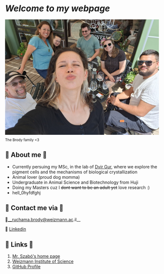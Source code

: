 # **_Welcome to my webpage_**
![The Brody family <3](family_image.jpg)
<sub>The Brody family <3</sub>
## 🐳 About me 🐳
* Currently persuing my MSc, in the lab of [Dvir Gur](https://www.weizmann.ac.il/molgen/Gur/home), where we explore the pigment cells and the mechanisms of biological crystallization
* Animal lover (proud dog momma)
* Undergraduate in Animal Science and Biotechnology from Huji 
* Doing my Masters cuz I ~~dont want to be an adult yet~~ love research :)
* hell_0hyfdfghj

##  🐧 Contact me via 🐧
📧__ruchama.brody@weizmann.ac.il__

🔗 [Linkedin](https://il.linkedin.com/in/romi-brody)



## 🦥 Links 🦥
1. [Mr. Szabó's home page](https://szabgab.com/)
1. [Weizmann Institute of Science](https://www.weizmann.ac.il/pages/)
1. [GitHub Profile](https://github.com/romizb)




  
